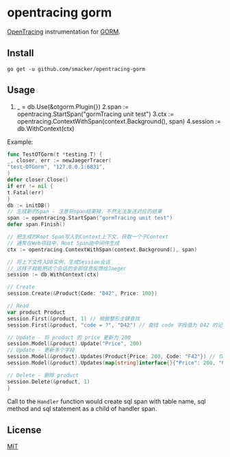 # opentracing gorm

[OpenTracing](http://opentracing.io/) instrumentation for [GORM](http://gorm.io/).

## Install

```
go get -u github.com/smacker/opentracing-gorm
```

## Usage

1. _ = db.Use(&otgorm.Plugin{})
   2.span := opentracing.StartSpan("gormTracing unit test")
   3.ctx := opentracing.ContextWithSpan(context.Background(), span)
   4.session := db.WithContext(ctx)

Example:

```go
func TestOTGorm(t *testing.T) {
_, closer, err := newJaegerTracer(
"test-OTGorm", "127.0.0.1:6831",
)
defer closer.Close()
if err != nil {
t.Fatal(err)
}
db := initDB()
// 生成新的Span - 注意将span结束掉，不然无法发送对应的结果
span := opentracing.StartSpan("gormTracing unit test")
defer span.Finish()

// 把生成的Root Span写入到Context上下文，获取一个子Context
// 通常在Web项目中，Root Span由中间件生成
ctx := opentracing.ContextWithSpan(context.Background(), span)

// 将上下文传入DB实例，生成Session会话
// 这样子就能把这个会话的全部信息反馈给Jaeger
session := db.WithContext(ctx)

// Create
session.Create(&Product{Code: "D42", Price: 100})

// Read
var product Product
session.First(&product, 1) // 根据整形主键查找
session.First(&product, "code = ?", "D42") // 查找 code 字段值为 D42 的记录

// Update - 将 product 的 price 更新为 200
session.Model(&product).Update("Price", 200)
// Update - 更新多个字段
session.Model(&product).Updates(Product{Price: 200, Code: "F42"}) // 仅更新非零值字段
session.Model(&product).Updates(map[string]interface{}{"Price": 200, "Code": "F42"})

// Delete - 删除 product
session.Delete(&product, 1)
}           
```

Call to the `Handler` function would create sql span with table name, sql method and sql statement as a child of handler
span.

## License

[MIT](LICENSE)
